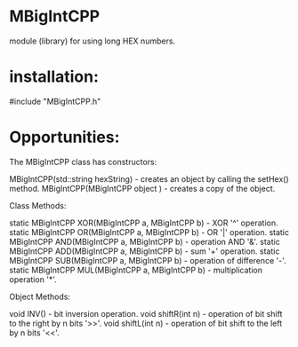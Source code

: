 # MBigIntCPP
module (library) for using long HEX numbers.

# installation:

#include "MBigIntCPP.h"

# Opportunities:

The MBigIntCPP class has constructors:

MBigIntCPP(std::string hexString) - creates an object by calling the setHex() method.
MBigIntCPP(MBigIntCPP object ) - creates a copy of the object.

Class Methods:

static MBigIntCPP XOR(MBigIntCPP a, MBigIntCPP b) - XOR '^' operation.
static MBigIntCPP OR(MBigIntCPP a, MBigIntCPP b) - OR '|' operation.
static MBigIntCPP AND(MBigIntCPP a, MBigIntCPP b) - operation AND '&'.
static MBigIntCPP ADD(MBigIntCPP a, MBigIntCPP b) - sum '+' operation.
static MBigIntCPP SUB(MBigIntCPP a, MBigIntCPP b) - operation of difference '-'.
static MBigIntCPP MUL(MBigIntCPP a, MBigIntCPP b) - multiplication operation '*'.

Object Methods:

void INV() - bit inversion operation.
void shiftR(int n) - operation of bit shift to the right by n bits '>>'.
void shiftL(int n) - operation of bit shift to the left by n bits '<<'.
